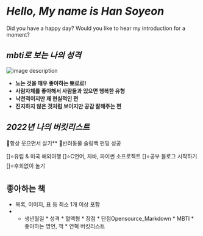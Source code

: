 # *Hello, My name is Han Soyeon* 
Did you have a happy day? Would you like to hear my introduction for a moment?

## *mbti로 보는 나의 성격*
![image description](https://user-images.githubusercontent.com/86066543/165083267-fe8d5d76-d126-449c-a1ec-7c737dd7ea7f.png)

- **노는 것을 매우 좋아하는 뽀로로!**
- **사람자체를 좋아해서 사람들과 있으면 행복한 유형**
- **낙천적이지만 꽤 현실적인 편**
- **진지하지 않은 것처럼 보이지만 공감 잘해주는 편**
    
## *2022년 나의 버킷리스트*
:star2:항상 웃으면서 살기**
:star2:반려동물 슬링백 펀딩 성공

[]:star:유럽 & 미국 해외여행
[]:star:C언어, 자바, 파이썬 소프로젝트
[]:star:공부 블로그 시작하기
[]:star:후회없이 놀기

## 좋아하는 책

 * 목록, 이미지, 표 등 최소 1개 이상 포함
 *    * 생년월일
    * 성격
    * 혈액형
    * 장점
    * 단점Opensource_Markdown
    * MBTI
    * 좋아하는 명언, 책
    * 연혁
    버킷리스트
    

